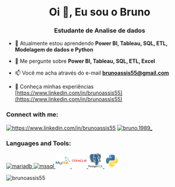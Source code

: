 
<h1 align="center">Oi 👋, Eu sou o Bruno</h1>
<h3 align="center">Estudante de Analise de dados</h3>

- 🌱 Atualmente estou aprendendo **Power BI, Tableau, SQL, ETL, Modelagem de dados e Python**

- 💬 Me pergunte sobre **Power BI, Tableau, SQL, ETL, Excel**

- 📫 Você me acha através do e-mail **brunoassis55@gmail.com**

- 📄 Conheça minhas experiências [https://www.linkedin.com/in/brunoassis55](https://www.linkedin.com/in/brunoassis55)

<h3 align="left">Connect with me:</h3>
<p align="left">
<a href="https://linkedin.com/in/https://www.linkedin.com/in/brunoassis55" target="blank"><img align="center" src="https://raw.githubusercontent.com/rahuldkjain/github-profile-readme-generator/master/src/images/icons/Social/linked-in-alt.svg" alt="https://www.linkedin.com/in/brunoassis55" height="30" width="40" /></a>
<a href="https://instagram.com/bruno.1989_" target="blank"><img align="center" src="https://raw.githubusercontent.com/rahuldkjain/github-profile-readme-generator/master/src/images/icons/Social/instagram.svg" alt="bruno.1989_" height="30" width="40" /></a>
</p>

<h3 align="left">Languages and Tools:</h3>
<p align="left"> <a href="https://mariadb.org/" target="_blank" rel="noreferrer"> <img src="https://www.vectorlogo.zone/logos/mariadb/mariadb-icon.svg" alt="mariadb" width="40" height="40"/> </a> <a href="https://www.microsoft.com/en-us/sql-server" target="_blank" rel="noreferrer"> <img src="https://www.svgrepo.com/show/303229/microsoft-sql-server-logo.svg" alt="mssql" width="40" height="40"/> </a> <a href="https://www.mysql.com/" target="_blank" rel="noreferrer"> <img src="https://raw.githubusercontent.com/devicons/devicon/master/icons/mysql/mysql-original-wordmark.svg" alt="mysql" width="40" height="40"/> </a> <a href="https://www.oracle.com/" target="_blank" rel="noreferrer"> <img src="https://raw.githubusercontent.com/devicons/devicon/master/icons/oracle/oracle-original.svg" alt="oracle" width="40" height="40"/> </a> <a href="https://www.postgresql.org" target="_blank" rel="noreferrer"> <img src="https://raw.githubusercontent.com/devicons/devicon/master/icons/postgresql/postgresql-original-wordmark.svg" alt="postgresql" width="40" height="40"/> </a> <a href="https://www.python.org" target="_blank" rel="noreferrer"> <img src="https://raw.githubusercontent.com/devicons/devicon/master/icons/python/python-original.svg" alt="python" width="40" height="40"/> </a> </p>

<p><img align="center" src="https://github-readme-stats.vercel.app/api/top-langs?username=brunoassis55&show_icons=true&locale=en&layout=compact" alt="brunoassis55" /></p>

<!---
- 👋 Hi, I’m @Brunoassis55
- 👀 I’m interested in ...
- 🌱 I’m currently learning ...
- 💞️ I’m looking to collaborate on ...
- 📫 How to reach me ...

<!---
Brunoassis55/Brunoassis55 is a ✨ special ✨ repository because its `README.md` (this file) appears on your GitHub profile.
You can click the Preview link to take a look at your changes.
--->
